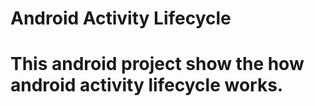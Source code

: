 # Android Activity Lifecycle

# This android project show the how android activity lifecycle works.
